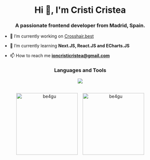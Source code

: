 <h1 align="center">Hi 👋, I'm Cristi Cristea</h1>
<h3 align="center">A passionate frontend developer from Madrid, Spain.</h3>

- 🔭 I’m currently working on [Crosshair.best](https://crosshair.best/miras)

- 🌱 I’m currently learning **Next.JS, React.JS and ECharts.JS**

- 📫 How to reach me **ioncristicristea@gmail.com**

<h3 align="center">Languages and Tools</h3>
<p align="center">
    <img src="https://skillicons.dev/icons?i=angular,react,figma,express,git,bootstrap,css,html,js,mongo,mysql,next,nodejs,tailwind " />
</p>
<br>
<div align="center">
    <img height=200 align="center" src="https://github-readme-stats.vercel.app/api/top-langs?username=be4gu&show_icons=true&theme=radical&locale=en&layout=compact" alt="be4gu" />&nbsp;&nbsp;&nbsp;
    <img height=200 align="center" src="https://awesome-github-stats.azurewebsites.net/user-stats/be4gu?cardType=github&theme=radical&preferLogin=false&Ring=F8D847" alt="be4gu" />    

</div>
